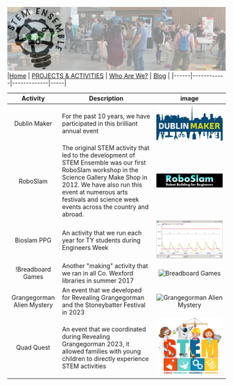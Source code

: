 ![STEM Ensemble Banner](stemensemblebanner.svg)
|[Home](README.md) | [PROJECTS & ACTIVITIES](ACTIVITIES.md) | [Who Are We?](WHOAREWE.md) |  [Blog](BLOG.md) |
|------|------------|-------------|-----|

|Activity          | Description                                    | image                   |    
|:----------------:|------------------------------------------------|:-----------------------:|
|Dublin Maker    |For the past 10 years, we have participated in this brilliant annual event|![Dublin Maker](dublinmaker.png)|
|RoboSlam        |The original STEM activity that led to the development of STEM Ensemble was our first RoboSlam workshop in the Science Gallery Make Shop in 2012. We have also run this event at numerous arts festivals and science week events across the country and abroad. |![Roboslam](roboslam.png)|
|Bioslam PPG     |An activity that we run each year for TY students during Engineers Week|![Bioslam PPG](bioslam.jpg)|
!Breadboard Games|Another "making" activity that we ran in all Co. Wexford libraries in summer 2017|![Breadboard Games](bbgames.jpg)|
|Grangegorman Alien Mystery| An event that we developed for Revealing Grangegorman and the Stoneybatter Festival in 2023|![Grangegorman Alien Mystery](ggalien.png)|
|Quad Quest| An event that we coordinated during Revealing Grangegorman 2023, it allowed families with young children to directly experience STEM activities|![Quad Quest](quadquest.png)|

